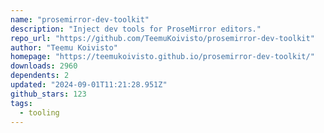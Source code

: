 ```yaml
---
name: "prosemirror-dev-toolkit"
description: "Inject dev tools for ProseMirror editors."
repo_url: "https://github.com/TeemuKoivisto/prosemirror-dev-toolkit"
author: "Teemu Koivisto"
homepage: "https://teemukoivisto.github.io/prosemirror-dev-toolkit/"
downloads: 2960
dependents: 2
updated: "2024-09-01T11:21:28.951Z"
github_stars: 123
tags: 
  - tooling
---
```

